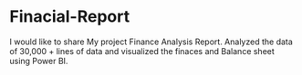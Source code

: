 # Finacial-Report
I would like to share My project Finance Analysis Report. Analyzed the data of 30,000 + lines of data and visualized the finaces and Balance sheet using Power BI.
